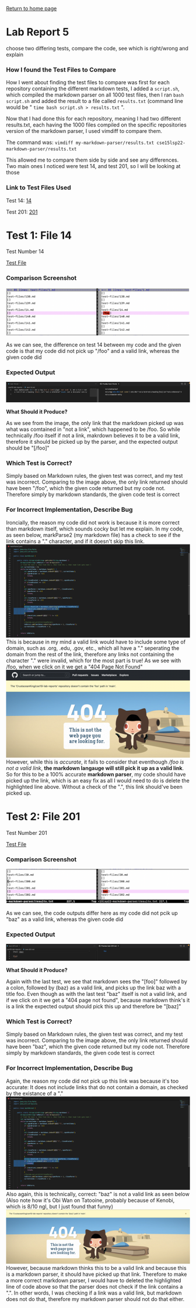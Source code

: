 [Return to home page](https://crustaceanking.github.io/cse15l-lab-reports/Lab-reports.html)

# Lab Report 5

choose two differing tests, compare the code, see which is right/wrong and explain

### How I found the Test Files to Compare

How I went about finding the test files to compare was first for each repository containing the different markdown tests, I added a `script.sh`, which compiled the markdown parser on all 1000 test files, then I ran `bash script.sh` and added the result to a file called `results.txt` (command line would be " `time bash script.sh > results.txt` ".

Now that I had done this for each repository, meaning I had two different results.txt, each having the 1000 files compiled on the specific repositories version of the markdown parser, I used vimdiff to compare them.

The command was: `vimdiff my-markdown-parser/results.txt cse15lsp22-markdown-parser/results.txt`

This allowed me to compare them side by side and see any differences. Two main ones I noticed were test 14, and test 201, so I will be looking at those


### Link to Test Files Used

Test 14: [14](https://github.com/nidhidhamnani/markdown-parser/blob/main/test-files/14.md)

Test 201: [201](https://github.com/nidhidhamnani/markdown-parser/blob/main/test-files/201.md)

# Test 1: File 14 

Test Number 14

[Test File](https://github.com/nidhidhamnani/markdown-parser/blob/main/test-files/14.md)

### Comparison Screenshot

![Image](Lab5Comp14.png)

As we can see, the difference on test 14 between my code and the given code is that my code did not pick up "/foo" and a valid link, whereas the given code did

### Expected Output

![Image](Lab5Test14Img.png)

**What Should it Produce?**

As we see from the image, the only link that the markdown picked up was what was comtained in "not a link", which happened to be /foo. So while technically /foo itself if not a link, makrdown believes it to be a valid link, therefore it should be picked up by the parser, and the expected output should be  "[/foo]"

### Which Test is Correct?

Simply based on Markdown rules, the given test was correct, and my test was incorrect. Comparing to the image above, the only link returned should have been "/foo", which the given code returned but my code not. Therefore simply by markdown standards, the given code test is correct

### For Incorrect Implementation, Describe Bug

Ironcially, the reason my code did not work is because it is more correct than markdown itself, which sounds cocky but let me explain. In my code, as seen below, markParse2 (my markdown file) has a check to see if the link contains a "." character, and if it doesn't skip this link.
![Image](Lab5MarkError.png)
This is because in my mind a valid link would have to include some type of domain, such as .org, .edu, .gov, etc., which all have a "." seperating the domain from the rest of the link, therefore any links not containing the character "." were invalid, which for the most part is true! As we see with /foo, when we click on it we get a "404 Page Not Found"
![Image](Lab5Test14-404.png)
However, while this is *accurate*, it fails to consider that eventhough */foo is not a valid link*, **the markdown langauge will still pick it up as a valid link**. So for this to be a 100% accurate **markdown parser**, my code should have picked up the link, which is an easy fix as all I would need to do is delete the highlighted line above. Without a check of the ".", this link should've been picked up.

# Test 2: File 201

Test Number 201

[Test File](https://github.com/nidhidhamnani/markdown-parser/blob/main/test-files/201.md)

### Comparison Screenshot

![Image](Lab5Comp201.png)

As we can see, the code outputs differ here as my code did not pcik up "baz" as a valid link, whereas the given code did

### Expected Output

![Image](Lab5Test201Img.png)

**What Should it Produce?**

Again with the last test, we see that markdown sees the "[foo]" followed by a colon, followed by (baz) as a valid link, and picks up the link baz with a title foo. Even though as with the last test "baz" itself is not a valid link, and if we click on it we get a "404 page not found", because markdown think's it is a link the expected output should pick this up and therefore be "[baz]"

### Which Test is Correct?

Simply based on Markdown rules, the given test was correct, and my test was incorrect. Comparing to the image above, the only link returned should have been "baz", which the given code returned but my code not. Therefore simply by markdown standards, the given code test is correct

### For Incorrect Implementation, Describe Bug

Again, the reason my code did not pick up this link was because it's too accurate: It does not include links that do not contain a domain, as checked by the existance of a "."
![Image](Lab5MarkError.png)
Also again, this is technically, correct: "baz" is not a valid link as seen below (Also note how it's Obi Wan on Tatooine, probably because of Kenobi, which is 8/10 ngl, but I just found that funny)
![Image](Lab5404201.png)
However, because markdown thinks this to be a valid link and because this is a markdown parser, it should have picked up that link. Therefore to make a more correct markdown parser, I would have to deleted the highlighted line of code above so that the parser does not check if the link contains a ".". In other words, I was checking if a link was a valid link, but markdown does not do that, therefore my markdown parser should not do that either.
